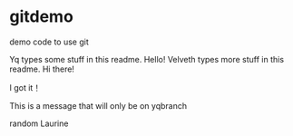 # gitdemo
demo code to use git

Yq types some stuff in this readme. Hello!
Velveth types more stuff in this readme. Hi there! 

I got it！


This is a message that will only be on yqbranch

random Laurine 